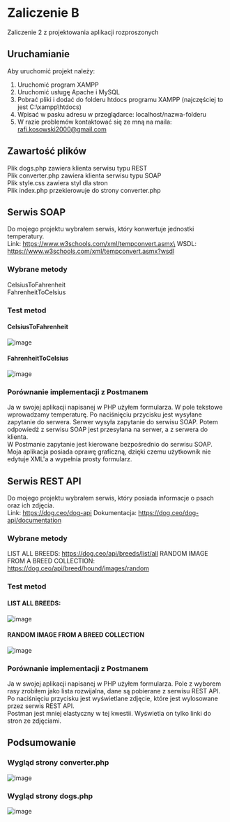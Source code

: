 # Zaliczenie B
Zaliczenie 2 z projektowania aplikacji rozproszonych

## Uruchamianie

Aby uruchomić projekt należy:
1. Uruchomić program XAMPP
2. Uruchomić usługę Apache i MySQL
3. Pobrać pliki i dodać do folderu htdocs programu XAMPP (najczęściej to jest C:\xampp\htdocs)
4. Wpisać w pasku adresu w przeglądarce: localhost/nazwa-folderu
5. W razie problemów kontaktować się ze mną na maila: rafi.kosowski2000@gmail.com  

## Zawartość plików 
Plik dogs.php zawiera klienta serwisu typu REST \
Plik converter.php zawiera klienta serwisu typu SOAP \
Plik style.css zawiera styl dla stron \
Plik index.php przekierowuje do strony converter.php 


## Serwis SOAP

Do mojego projektu wybrałem serwis, który konwertuje jednostki temperatury. \
Link: https://www.w3schools.com/xml/tempconvert.asmx\
WSDL: https://www.w3schools.com/xml/tempconvert.asmx?wsdl

### Wybrane metody 
CelsiusToFahrenheit \
FahrenheitToCelsius

### Test metod 
#### CelsiusToFahrenheit
![image](https://user-images.githubusercontent.com/47899050/212658256-b9d9f8c4-e652-475a-bd8c-4d4126cff15b.png)

#### FahrenheitToCelsius
![image](https://user-images.githubusercontent.com/47899050/212658716-14484734-f150-4644-84a1-8b27e28be5d7.png)


### Porównanie implementacji z Postmanem 
Ja w swojej aplikacji napisanej w PHP użyłem formularza. W pole tekstowe wprowadzamy temperaturę. Po naciśnięciu przycisku jest wysyłane zapytanie do serwera. Serwer wysyła zapytanie do serwisu SOAP. Potem odpowiedź z serwisu SOAP jest przesyłana na serwer, a z serwera do klienta.\
W Postmanie zapytanie jest kierowane bezpośrednio do serwisu SOAP. 
Moja aplikacja posiada oprawę graficzną, dzięki czemu użytkownik nie edytuje XML'a a wypełnia prosty formularz.


## Serwis REST API

Do mojego projektu wybrałem serwis, który posiada informacje o psach oraz ich zdjęcia. \
Link: https://dog.ceo/dog-api
Dokumentacja: https://dog.ceo/dog-api/documentation

### Wybrane metody 
LIST ALL BREEDS: https://dog.ceo/api/breeds/list/all
RANDOM IMAGE FROM A BREED COLLECTION: https://dog.ceo/api/breed/hound/images/random

### Test metod 
#### LIST ALL BREEDS:
![image](https://user-images.githubusercontent.com/47899050/212665015-3056261e-6acf-4a4e-b248-11d87789daf5.png)


#### RANDOM IMAGE FROM A BREED COLLECTION
![image](https://user-images.githubusercontent.com/47899050/212665150-7719f250-f41c-4fdc-8413-fef83b45aad3.png)



### Porównanie implementacji z Postmanem 
Ja w swojej aplikacji napisanej w PHP użyłem formularza. Pole z wyborem rasy zrobiłem jako lista rozwijalna, dane są pobierane z serwisu REST API. Po naciśnięciu przycisku jest wyświetlane zdjęcie, które jest wylosowane przez serwis REST API.\
Postman jest mniej elastyczny w tej kwestii. Wyświetla on tylko linki do stron ze zdjęciami.

## Podsumowanie

### Wygląd strony converter.php
![image](https://user-images.githubusercontent.com/47899050/212671484-c2092be3-671a-428a-b8e5-886903eff301.png)

### Wygląd strony dogs.php
![image](https://user-images.githubusercontent.com/47899050/212671566-e10899eb-ec8a-4bc3-ac10-d2d2cc0ceffc.png)




